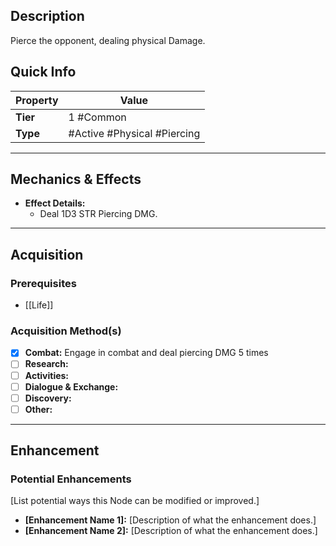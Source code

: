 ## Description
 Pierce the opponent, dealing physical Damage.

## Quick Info
| Property | Value                       |
| -------- | --------------------------- |
| **Tier** | 1 #Common                   |
| **Type** | #Active #Physical #Piercing |

---

## Mechanics & Effects
- **Effect Details:**
    - Deal 1D3 STR Piercing DMG.

---

## Acquisition
### Prerequisites
- [[Life]]

### Acquisition Method(s)
- [x] **Combat:** Engage in combat and deal piercing DMG 5 times 
- [ ] **Research:** 
- [ ] **Activities:** 
- [ ] **Dialogue & Exchange:** 
- [ ] **Discovery:** 
- [ ] **Other:** 

---

## Enhancement
### Potential Enhancements
[List potential ways this Node can be modified or improved.]
- **[Enhancement Name 1]:** [Description of what the enhancement does.]
- **[Enhancement Name 2]:** [Description of what the enhancement does.]
